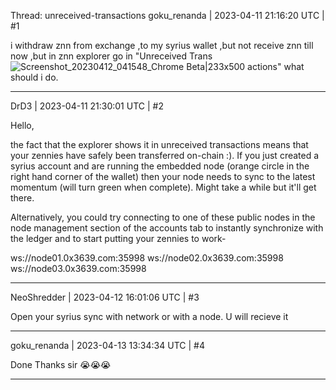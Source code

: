 Thread: unreceived-transactions
goku_renanda | 2023-04-11 21:16:20 UTC | #1

i withdraw znn from exchange ,to my syrius wallet ,but not receive znn till now ,but in znn explorer go in "Unreceived Trans
![Screenshot_20230412_041548_Chrome Beta|233x500](upload://i2TSZlV7xqE68drrbZuovlrW4Pw.jpeg)
actions" what should i do.

-------------------------

DrD3 | 2023-04-11 21:30:01 UTC | #2

Hello,

the fact that the explorer shows it in unreceived transactions means that your zennies have safely been transferred on-chain :). If you just created a syrius account and are running the embedded node (orange circle in the right hand corner of the wallet) then your node needs to sync to the latest momentum (will turn green when complete). Might take a while but it'll get there.

Alternatively, you could try connecting to one of these public nodes in the node management section of the accounts tab to instantly synchronize with the ledger and to start putting your zennies to work- 

ws://node01.0x3639.com:35998
ws://node02.0x3639.com:35998
ws://node03.0x3639.com:35998

-------------------------

NeoShredder | 2023-04-12 16:01:06 UTC | #3

Open your syrius sync with network or with a node. U will recieve it

-------------------------

goku_renanda | 2023-04-13 13:34:34 UTC | #4

Done Thanks sir 😭😭😭

-------------------------

